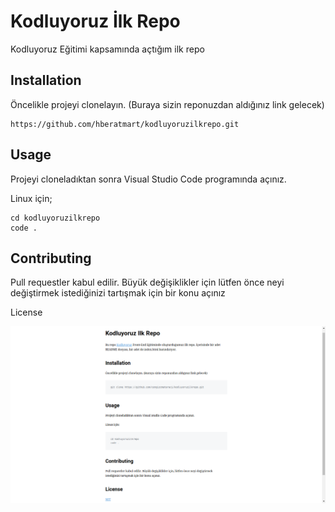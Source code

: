 # Kodluyoruz İlk Repo
Kodluyoruz Eğitimi kapsamında açtığım ilk repo

## Installation 
Öncelikle projeyi clonelayın. (Buraya sizin reponuzdan aldığınız link gelecek)
```
https://github.com/hberatmart/kodluyoruzilkrepo.git
```

## Usage
Projeyi cloneladıktan sonra Visual Studio Code programında açınız.

Linux için;
```
cd kodluyoruzilkrepo 
code .
```

## Contributing 
Pull requestler kabul edilir. Büyük değişiklikler için lütfen önce neyi değiştirmek istediğinizi tartışmak için bir konu açınız

License

![MIT](https://raw.githubusercontent.com/Kodluyoruz/taskforce/main/git/odev1/figures/markdown.png)
